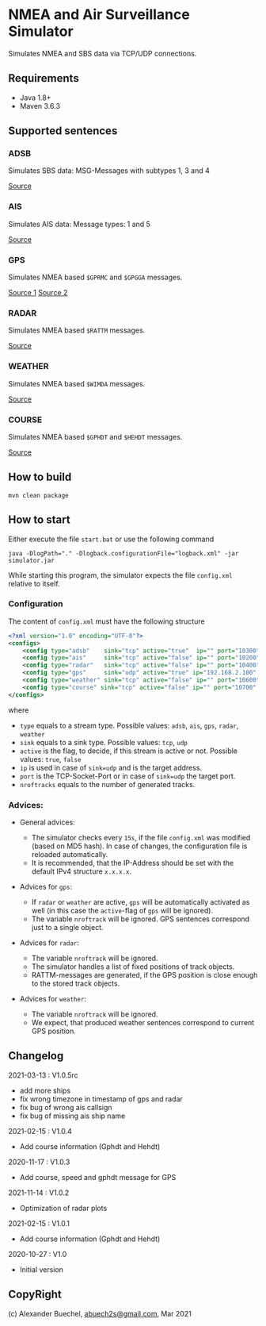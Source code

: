 # NMEA and Air Surveillance Simulator

Simulates NMEA and SBS data via TCP/UDP connections.

## Requirements

 - Java 1.8+
 - Maven 3.6.3

## Supported sentences

### ADSB

Simulates SBS data: MSG-Messages with subtypes 1, 3 and 4

[Source](http://woodair.net/sbs/Article/Barebones42_Socket_Data.htm)

### AIS

Simulates AIS data: Message types: 1 and 5

[Source](https://www.navcen.uscg.gov/?pageName=AISMessages)

### GPS

Simulates NMEA based `$GPRMC` and `$GPGGA` messages.

[Source 1](http://aprs.gids.nl/nmea/#rmc)
[Source 2](http://aprs.gids.nl/nmea/#gga)

### RADAR

Simulates NMEA based `$RATTM` messages.

[Source](http://www.nmea.de/nmea0183datensaetze.html#ttm)

### WEATHER

Simulates NMEA based `$WIMDA` messages.

[Source](https://gpsd.gitlab.io/gpsd/NMEA.html#_mda_meteorological_composite)

### COURSE

Simulates NMEA based `$GPHDT` and `$HEHDT` messages.

[Source](https://www.trimble.com/OEM_ReceiverHelp/V4.44/en/NMEA-0183messages_HDT.html)

## How to build

```shell
mvn clean package
```

## How to start

Either execute the file `start.bat` or use the following command

```shell
java -DlogPath="." -Dlogback.configurationFile="logback.xml" -jar simulator.jar
```

While starting this program, the simulator expects the file `config.xml` relative to itself.

### Configuration

The content of `config.xml` must have the following structure 

```xml
<?xml version="1.0" encoding="UTF-8"?>
<configs>
	<config type="adsb"    sink="tcp" active="true"  ip="" port="10300"  nroftrack="1"/>
	<config type="ais"     sink="tcp" active="false" ip="" port="10200"  nroftrack="1"/>
	<config type="radar"   sink="tcp" active="false" ip="" port="10400" />
	<config type="gps"     sink="udp" active="true" ip="192.168.2.100" port="10500" />
	<config type="weather" sink="tcp" active="false" ip="" port="10600" />
	<config type="course" sink="tcp" active="false" ip="" port="10700" />
</configs>
```

where

 * `type` equals to a stream type. Possible values: `adsb`, `ais`, `gps`, `radar`, `weather`
 * `sink` equals to a sink type. Possible values: `tcp`, `udp`
 * `active` is the flag, to decide, if this stream is active or not. Possible values: `true`, `false` 
 * `ip` is used in case of `sink=udp` and is the target address.
 * `port` is the TCP-Socket-Port or in case of `sink=udp` the target port.
 * `nroftracks` equals to the number of generated tracks.

### Advices:

 * General advices:
   - The simulator checks every `15s`, if the file `config.xml` was modified (based on MD5 hash). In case of changes, the configuration file is reloaded automatically.
   - It is recommended, that the IP-Address should be set with the default IPv4 structure `x.x.x.x`.

 * Advices for `gps`:
   - If `radar` or `weather` are active, `gps` will be automatically activated as well (in this case the `active`-flag of `gps` will be ignored).
   - The variable `nroftrack` will be ignored. GPS sentences correspond just to a single object.

 * Advices for `radar`:
   - The variable `nroftrack` will be ignored.
   - The simulator handles a list of fixed positions of track objects. 
   - RATTM-messages are generated, if the GPS position is close enough to the stored track objects.

 * Advices for `weather`:
   - The variable `nroftrack` will be ignored. 
   - We expect, that produced weather sentences correspond to current GPS position.

## Changelog

2021-03-13 : V1.0.5rc
- add more ships
- fix wrong timezone in timestamp of gps and radar
- fix bug of wrong ais callsign
- fix bug of missing ais ship name

2021-02-15 : V1.0.4
- Add course information (Gphdt and Hehdt)

2020-11-17 : V1.0.3
- Add course, speed and gphdt message for GPS

2021-11-14 : V1.0.2
- Optimization of radar plots

2021-02-15 : V1.0.1
- Add course information (Gphdt and Hehdt)

2020-10-27 : V1.0
 - Initial version

## CopyRight

(c) Alexander Buechel, abuech2s@gmail.com, Mar 2021